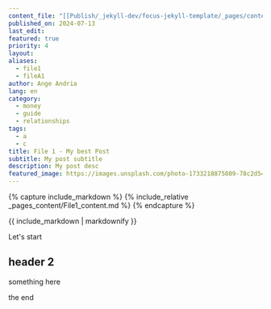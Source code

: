 ```yaml
---
content_file: "[[Publish/_jekyll-dev/focus-jekyll-template/_pages/content/_pages_content/File1_content]]"
published_on: 2024-07-13
last_edit: 
featured: true
priority: 4
layout: 
aliases:
  - file1
  - fileA1
author: Ange Andria
lang: en
category:
  - money
  - guide
  - relationships
tags:
  - a
  - c
title: File 1 - My best Post
subtitle: My post subtitle
description: My post desc
featured_image: https://images.unsplash.com/photo-1733218875809-78c2d54e5195
---
```


{% capture include_markdown %}
{% include_relative _pages_content/File1_content.md %}
{% endcapture %}

{{ include_markdown | markdownify }}

Let's start

## header 2
something here




the end